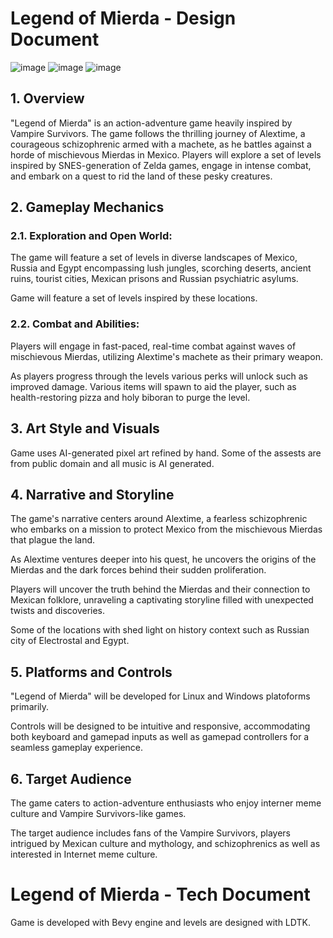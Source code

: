 # Legend of Mierda - Design Document

![image](https://github.com/stillonearth/legend_of_mierda/assets/97428129/d467acd9-6b76-44be-9013-494beb9478f5)
![image](https://github.com/stillonearth/legend_of_mierda/assets/97428129/f7ce3ac4-bc30-4241-87a2-7eea49b09a56)
![image](https://github.com/stillonearth/legend_of_mierda/assets/97428129/e115dff6-85f3-497a-9fa6-439bd7682a14)


## 1. Overview

"Legend of Mierda" is an action-adventure game heavily inspired by Vampire Survivors. The game follows the thrilling journey of Alextime, a courageous schizophrenic armed with a machete, as he battles against a horde of mischievous Mierdas in Mexico. Players will explore a set of levels inspired by SNES-generation of Zelda games, engage in intense combat, and embark on a quest to rid the land of these pesky creatures.

## 2. Gameplay Mechanics

### 2.1. Exploration and Open World:

The game will feature a set of levels in diverse landscapes of Mexico, Russia and Egypt encompassing lush jungles, scorching deserts, ancient ruins, tourist cities, Mexican prisons and Russian psychiatric asylums.

Game will feature a set of levels inspired by these locations.

### 2.2. Combat and Abilities:

Players will engage in fast-paced, real-time combat against waves of mischievous Mierdas, utilizing Alextime's machete as their primary weapon.

As players progress through the levels various perks will unlock such as improved damage. Various items will spawn to aid the player, such as health-restoring pizza and holy biboran to purge the level.

## 3. Art Style and Visuals

Game uses AI-generated pixel art refined by hand. Some of the assests are from public domain and all music is AI generated.

## 4. Narrative and Storyline

The game's narrative centers around Alextime, a fearless schizophrenic who embarks on a mission to protect Mexico from the mischievous Mierdas that plague the land.

As Alextime ventures deeper into his quest, he uncovers the origins of the Mierdas and the dark forces behind their sudden proliferation.

Players will uncover the truth behind the Mierdas and their connection to Mexican folklore, unraveling a captivating storyline filled with unexpected twists and discoveries.

Some of the locations with shed light on history context such as Russian city of Electrostal and Egypt.

## 5. Platforms and Controls

"Legend of Mierda" will be developed for Linux and Windows platoforms primarily.

Controls will be designed to be intuitive and responsive, accommodating both keyboard and gamepad inputs as well as gamepad controllers for a seamless gameplay experience.

## 6. Target Audience

The game caters to action-adventure enthusiasts who enjoy interner meme culture and Vampire Survivors-like games.

The target audience includes fans of the Vampire Survivors, players intrigued by Mexican culture and mythology, and schizophrenics as well as interested in Internet meme culture.

# Legend of Mierda - Tech Document

Game is developed with Bevy engine and levels are designed with LDTK.
